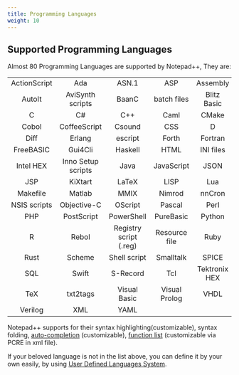 ```yaml
---
title: Programming Languages
weight: 10
---
```


## Supported Programming Languages


Almost 80 Programming Languages are supported by Notepad++, They are:

|                  |                  |                  |                  |                  |
|:----------------:|:----------------:|:----------------:|:----------------:|:----------------:|
| ActionScript     | Ada              | ASN.1            | ASP              | Assembly         |
| AutoIt           | AviSynth scripts | BaanC            | batch files      | Blitz Basic      |
| C                | C#               | C++              | Caml             | CMake            |
| Cobol                | CoffeeScript               | Csound              | CSS             | D            |
| Diff                | Erlang               | escript              | Forth             | Fortran            |
| FreeBASIC                | Gui4Cli               | Haskell              | HTML             | INI files            |
| Intel HEX        | Inno Setup scripts               | Java              | JavaScript             | JSON            |
|JSP| KiXtart| LaTeX| LISP| Lua|
|Makefile| Matlab| MMIX| Nimrod| nnCron| 
|NSIS scripts| Objective-C| OScript| Pascal| Perl|
|PHP| PostScript| PowerShell| PureBasic| Python|
|R| Rebol| Registry script (.reg)| Resource file| Ruby|
|Rust| Scheme| Shell script| Smalltalk| SPICE| 
|SQL| Swift| S-Record| Tcl| Tektronix HEX| 
|TeX| txt2tags| Visual Basic| Visual Prolog| VHDL| 
|Verilog| XML| YAML|

Notepad++ supports for their syntax highlighting(customizable), syntax folding, [auto-completion](../auto-completion/_index.en.md) (customizable), [function list](../function-list/_index.en.md) (customizable via PCRE in xml file).


If your beloved language is not in the list above, you can define it by your own easily, by using [User Defined Languages System](../user-defined-language-system/_index.en.md).



